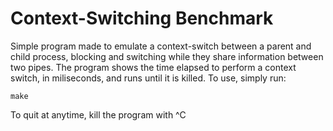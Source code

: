 # Context-Switching Benchmark
Simple program made to emulate a context-switch between a parent and child process, blocking and switching while they share information between two pipes.
The program shows the time elapsed to perform a context switch, in miliseconds, and runs until it is killed.
To use, simply run:
```
make
```
To quit at anytime, kill the program with ^C
